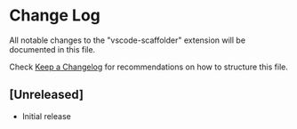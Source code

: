 # Change Log

All notable changes to the "vscode-scaffolder" extension will be documented in this file.

Check [Keep a Changelog](http://keepachangelog.com/) for recommendations on how to structure this file.

## [Unreleased]

- Initial release